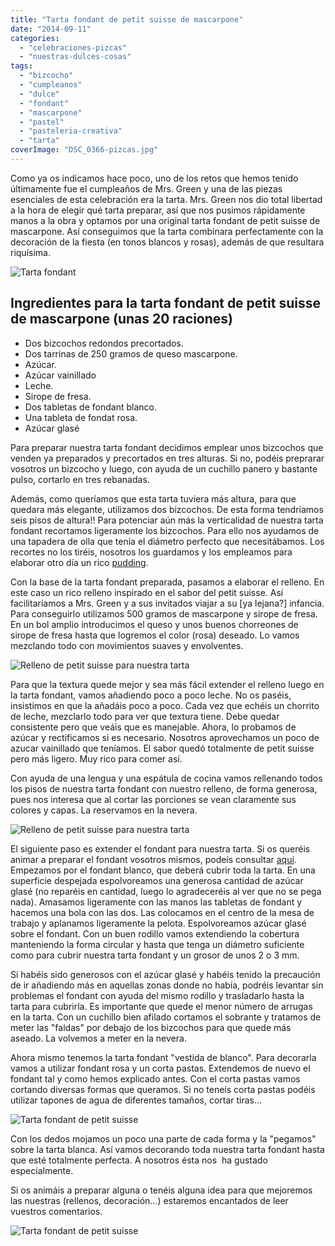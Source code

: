 ```yaml
---
title: "Tarta fondant de petit suisse de mascarpone"
date: "2014-09-11"
categories:
  - "celebraciones-pizcas"
  - "nuestras-dulces-cosas"
tags:
  - "bizcocho"
  - "cumpleanos"
  - "dulce"
  - "fondant"
  - "mascarpone"
  - "pastel"
  - "pasteleria-creativa"
  - "tarta"
coverImage: "DSC_0366-pizcas.jpg"
---
```


Como ya os indicamos hace poco, uno de los retos que hemos tenido últimamente fue el cumpleaños de Mrs. Green y una de las piezas esenciales de esta celebración era la tarta. Mrs. Green nos dio total libertad a la hora de elegir qué tarta preparar, así que nos pusimos rápidamente manos a la obra y optamos por una original tarta fondant de petit suisse de mascarpone. Así conseguimos que la tarta combinara perfectamente con la decoración de la fiesta (en tonos blancos y rosas), además de que resultara riquísima.

![Tarta fondant](images/IMG-20140719-WA0029-pizcas.jpg)

## Ingredientes para la tarta fondant de petit suisse de mascarpone (unas 20 raciones)

- Dos bizcochos redondos precortados.
- Dos tarrinas de 250 gramos de queso mascarpone.
- Azúcar.
- Azúcar vainillado
- Leche.
- Sirope de fresa.
- Dos tabletas de fondant blanco.
- Una tableta de fondat rosa.
- Azúcar glasé

Para preparar nuestra tarta fondant decidimos emplear unos bizcochos que venden ya preparados y precortados en tres alturas. Si no, podéis preprarar vosotros un bizcocho y luego, con ayuda de un cuchillo panero y bastante pulso, cortarlo en tres rebanadas.

Además, como queríamos que esta tarta tuviera más altura, para que quedara más elegante, utilizamos dos bizcochos. De esta forma tendríamos seis pisos de altura!! Para potenciar aún más la verticalidad de nuestra tarta fondant recortamos ligeramente los bizcochos. Para ello nos ayudamos de una tapadera de olla que tenía el diámetro perfecto que necesitábamos. Los recortes no los tiréis, nosotros los guardamos y los empleamos para elaborar otro día un rico [pudding](/pudding-la-segunda-vida-de-un-bizcocho/ "Pudding").

Con la base de la tarta fondant preparada, pasamos a elaborar el relleno. En este caso un rico relleno inspirado en el sabor del petit suisse. Así facilitaríamos a Mrs. Green y a sus invitados viajar a su \[ya lejana?\] infancia. Para conseguirlo utilizamos 500 gramos de mascarpone y sirope de fresa. En un bol amplio introducimos el queso y unos buenos chorreones de sirope de fresa hasta que logremos el color (rosa) deseado. Lo vamos mezclando todo con movimientos suaves y envolventes.

![Relleno de petit suisse para nuestra tarta](images/DSC_0287-pizcas1.jpg)

Para que la textura quede mejor y sea más fácil extender el relleno luego en la tarta fondant, vamos añadiendo poco a poco leche. No os paséis, insistimos en que la añadáis poco a poco. Cada vez que echéis un chorrito de leche, mezclarlo todo para ver que textura tiene. Debe quedar consistente pero que veáis que es manejable. Ahora, lo probamos de azúcar y rectificamos si es necesario. Nosotros aprovechamos un poco de azucar vainillado que teníamos. El sabor quedó totalmente de petit suisse pero más ligero. Muy rico para comer así.

Con ayuda de una lengua y una espátula de cocina vamos rellenando todos los pisos de nuestra tarta fondant con nuestro relleno, de forma generosa, pues nos interesa que al cortar las porciones se vean claramente sus colores y capas. La reservamos en la nevera.

![Relleno de petit suisse para nuestra tarta](images/DSC_0293-pizcas.jpg)

El siguiente paso es extender el fondant para nuestra tarta. Si os queréis animar a preparar el fondant vosotros mismos, podeís consultar [aquí](/fondant-de-nubes-para-cobertura-de-pastel/ "fondant de nubes"). Empezamos por el fondant blanco, que deberá cubrir toda la tarta. En una superficie despejada espolvoreamos una generosa cantidad de azúcar glasé (no reparéis en cantidad, luego lo agradeceréis al ver que no se pega nada). Amasamos ligeramente con las manos las tabletas de fondant y hacemos una bola con las dos. Las colocamos en el centro de la mesa de trabajo y aplanamos ligeramente la pelota. Espolvoreamos azúcar glasé sobre el fondant. Con un buen rodillo vamos extendiendo la cobertura manteniendo la forma circular y hasta que tenga un diámetro suficiente como para cubrir nuestra tarta fondant y un grosor de unos 2 o 3 mm.

Si habéis sido generosos con el azúcar glasé y habéis tenido la precaución de ir añadiendo más en aquellas zonas donde no había, podréis levantar sin problemas el fondant con ayuda del mismo rodillo y trasladarlo hasta la tarta para cubrirla. Es importante que quede el menor número de arrugas en la tarta. Con un cuchillo bien afilado cortamos el sobrante y tratamos de meter las "faldas" por debajo de los bizcochos para que quede más aseado. La volvemos a meter en la nevera.

Ahora mismo tenemos la tarta fondant "vestida de blanco". Para decorarla vamos a utilizar fondant rosa y un corta pastas. Extendemos de nuevo el fondant tal y como hemos explicado antes. Con el corta pastas vamos cortando diversas formas que queramos. Si no teneís corta pastas podéis utilizar tapones de agua de diferentes tamaños, cortar tiras...

![Tarta fondant de petit suisse](images/DSC_0348-pizcas.jpg)

Con los dedos mojamos un poco una parte de cada forma y la "pegamos" sobre la tarta blanca. Así vamos decorando toda nuestra tarta fondant hasta que esté totalmente perfecta. A nosotros ésta nos  ha gustado especialmente.

Si os animáis a preparar alguna o tenéis alguna idea para que mejoremos las nuestras (rellenos, decoración...) estaremos encantados de leer vuestros comentarios.

![Tarta fondant de petit suisse](images/IMG-20140719-WA0024-pizcas.jpg)
